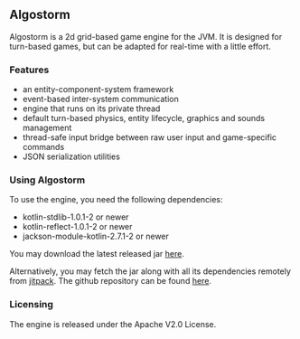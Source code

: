 ## Algostorm
Algostorm is a 2d grid-based game engine for the JVM. It is designed for turn-based games, but can
be adapted for real-time with a little effort.

### Features
* an entity-component-system framework
* event-based inter-system communication
* engine that runs on its private thread
* default turn-based physics, entity lifecycle, graphics and sounds management
* thread-safe input bridge between raw user input and game-specific commands
* JSON serialization utilities

### Using Algostorm
To use the engine, you need the following dependencies:
* kotlin-stdlib-1.0.1-2 or newer
* kotlin-reflect-1.0.1-2 or newer
* jackson-module-kotlin-2.7.1-2 or newer

You may download the latest released jar [here](https://github.com/andrei-heidelbacher/algostorm/releases).

Alternatively, you may fetch the jar along with all its dependencies remotely from [jitpack](https://jitpack.io).
The github repository can be found [here](https://github.com/andrei-heidelbacher/algostorm).

### Licensing
The engine is released under the Apache V2.0 License.
